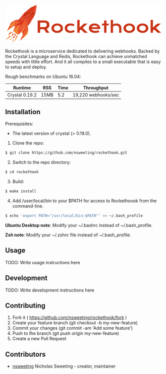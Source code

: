 ![alt tag](https://github.com/nsweeting/rockethook/blob/master/rockethook-logo.png?raw=true)

Rockethook is a microservice dedicated to delivering webhooks. Backed by the Crystal Language and Redis, Rockethook can achieve unmatched speeds with little effort. And it all compiles to a small executable that is easy to setup and deploy.

Rough benchmarks on Ubuntu 16.04:

Runtime | RSS | Time | Throughput
--------|-----|------|-------------
Crystal 0.19.2 | 15MB | 5.2 | 19,220 webhooks/sec

## Installation

Prerequisites:

* The latest version of crystal (> 0.19.0).

1. Clone the repo:
~~~ sh
$ git clone https://github.com/nsweeting/rockethook.git
~~~
2. Switch to the repo directory:
~~~ sh
$ cd rockethook
~~~
3. Build:
~~~ sh
$ make install
~~~
4. Add /user/local/bin to your $PATH for access to Rockethoook from the command-line.
~~~ sh
$ echo 'export PATH="/usr/local/bin:$PATH"' >> ~/.bash_profile
~~~
**Ubuntu Desktop note**: Modify your ~/.bashrc instead of ~/.bash_profile.

**Zsh note**: Modify your ~/.zshrc file instead of ~/.bash_profile.

## Usage

TODO: Write usage instructions here

## Development

TODO: Write development instructions here

## Contributing

1. Fork it ( https://github.com/nsweeting/rockethook/fork )
2. Create your feature branch (git checkout -b my-new-feature)
3. Commit your changes (git commit -am 'Add some feature')
4. Push to the branch (git push origin my-new-feature)
5. Create a new Pull Request

## Contributors

- [nsweeting](https://github.com/nsweeting) Nicholas Sweeting - creator, maintainer
